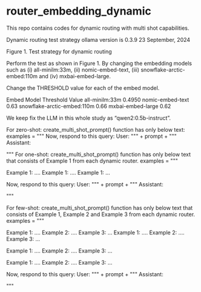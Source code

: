 # router_embedding_dynamic
This repo contains codes for dynamic routing with multi shot capabilities.

Dynamic routing test strategy
ollama version is 0.3.9
23 September, 2024
 
Figure 1. Test strategy for dynamic routing

Perform the test as shown in Figure 1. By changing the embedding models such as 
(i)	all-minilm:33m, 
(ii)	nomic-embed-text, 
(iii)	snowflake-arctic-embed:110m and 
(iv)	mxbai-embed-large.

Change the THRESHOLD value for each of the embed model.

Embed Model	Threshold Value
all-minilm:33m	0.4950
nomic-embed-text	0.63
snowflake-arctic-embed:110m	0.66
mxbai-embed-large	0.62


We keep fix the LLM in this whole study as “qwen2:0.5b-instruct”.

For zero-shot: create_multi_shot_prompt() function has only below text:
    examples = """
Now, respond to this query:
User: """ + prompt + """
Assistant:

"""
For one-shot: create_multi_shot_prompt() function has only below text that consists of Example 1 from each dynamic router.
    examples = """

Example 1:
….
Example 1:
….
Example 1:
…

Now, respond to this query:
User: """ + prompt + """
Assistant:

"""


For few-shot: create_multi_shot_prompt() function has only below text that consists of Example 1, Example 2 and Example 3 from each dynamic router.
    examples = """

Example 1:
….
Example 2:
….
Example 3:
…
Example 1:
….
Example 2:
….
Example 3:
…

Example 1:
….
Example 2:
….
Example 3:
…

Example 1:
….
Example 2:
….
Example 3:
…

Now, respond to this query:
User: """ + prompt + """
Assistant:

"""




